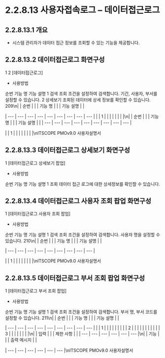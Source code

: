 # 2.2.8.13 사용자접속로그 – 데이터접근로그



## 2.2.8.13.1 개요

- 시스템 관리자가 데이터 접근 정보를 조회할 수 있는 기능을 제공합니다.

## 2.2.8.13.2 데이터접근로그 화면구성

1
2
[데이터접근로그]

- 사용방법

순번 기능 명 기능 설명
1 검색 조회 조건을 설정하여 검색합니다. 기간, 사용자, 부서를 설정할 수 있습니다.
2 상세보기 조회된 데이터에 상세 정보를 확인할 수 있습니다.
209\n|  | 순번 |  |  | 기능 명 |  |  | 기능 설명 |  |

| --- | --- | --- | --- | --- | --- | --- | --- | --- |
|  | 1 |  |  |  |  |  |  |  |\n|  | 순번 |  |  | 기능 명 |  |  | 기능 설명 |  |
| --- | --- | --- | --- | --- | --- | --- | --- | --- |

|  | 1 |  |  |  |  |  |  |  |\nITSCOPE PMOv9.0 사용자설명서

## 2.2.8.13.3 데이터접근로그 상세보기 화면구성

1
[데이터접근로그 상세보기 팝업]

- 사용방법

순번 기능 명 기능 설명
1 조회 데이터 접근 로그에 대한 상세정보를 확인할 수 있습니다.

## 2.2.8.13.4 데이터접근로그 사용자 조회 팝업 화면구성

1
[데이터접근로그 사용자 조회 팝업]

- 사용방법

순번 기능 명 기능 설명
1 검색 조회 조건을 설정하여 검색합니다. 사용자 명을 설정할 수 있습니다.
210\n|  | 순번 |  |  | 기능 명 |  |  | 기능 설명 |  |

| --- | --- | --- | --- | --- | --- | --- | --- | --- |

|  | 1 |  |  |  |  |  |  |  |\nITSCOPE PMOv9.0 사용자설명서

## 2.2.8.13.5 데이터접근로그 부서 조회 팝업 화면구성

1
[데이터접근로그 부서 조회 팝업]

- 사용방법

순번 기능 명 기능 설명
1 검색 조회 조건을 설정하여 검색합니다. 부서 명, 부서 코드를 설정할 수 있습니다.
211\n|  | 순번 |  |  | 기능 명 |  |  | 기능 설명 |  |

| --- | --- | --- | --- | --- | --- | --- | --- | --- |
|  | 1 |  |  |  |  |  |  |  |
| 2 |  |  |  |  |  |  |  |  |
|  | 3 |  |  |  |  |  |  |  |\n|  | 입력 |  |  | 제한 사항 |  |
| --- | --- | --- | --- | --- | --- |\n|  | 기능 |  |  | 출력 메시지 |  |

| --- | --- | --- | --- | --- | --- |\nITSCOPE PMOv9.0 사용자설명서
